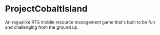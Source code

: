 # ProjectCobaltIsland
 An roguelike RTS mobile resource management game that's built to be fun and challenging from the ground up.
